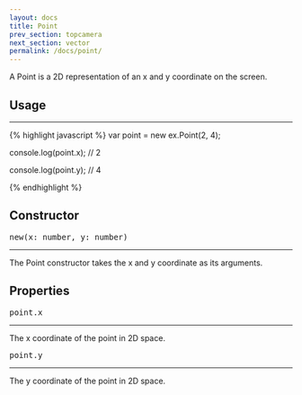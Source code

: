 ```yaml
---
layout: docs
title: Point
prev_section: topcamera
next_section: vector
permalink: /docs/point/
---
```


A Point is a 2D representation of an x and y coordinate on the screen.

## Usage
--------
{% highlight javascript %}
var point = new ex.Point(2, 4);

console.log(point.x);
// 2

console.log(point.y);
// 4

{% endhighlight %}


## Constructor 
<pre>new(x: number, y: number)</pre>
--------------

The Point constructor takes the x and y coordinate as its arguments.

## Properties
<pre>point.x</pre>
--------------

The x coordinate of the point in 2D space.

<pre>point.y</pre>
--------------

The y coordinate of the point in 2D space.